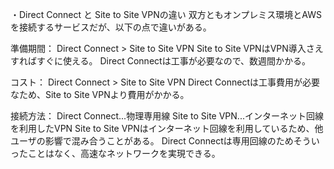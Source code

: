 ・Direct Connect と Site to Site VPNの違い
双方ともオンプレミス環境とAWSを接続するサービスだが、以下の点で違いがある。

準備期間：
Direct Connect > Site to Site VPN
Site to Site VPNはVPN導入さえすればすぐに使える。
Direct Connectは工事が必要なので、数週間かかる。

コスト：
Direct Connect > Site to Site VPN 
Direct Connectは工事費用が必要なため、Site to Site VPNより費用がかかる。


接続方法：
Direct Connect...物理専用線
Site to Site VPN...インターネット回線を利用したVPN
Site to Site VPNはインターネット回線を利用しているため、他ユーザの影響で混み合うことがある。
Direct Connectは専用回線のためそういったことはなく、高速なネットワークを実現できる。



